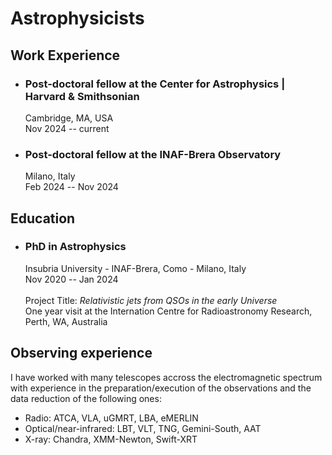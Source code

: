 # Astrophysicists

## Work Experience
- ### Post-doctoral fellow at the Center for Astrophysics | Harvard & Smithsonian
  Cambridge, MA, USA\
  Nov 2024 -- current
- ### Post-doctoral fellow at the INAF-Brera Observatory
  Milano, Italy\
  Feb 2024 -- Nov 2024

## Education
- ### PhD in Astrophysics
  Insubria University - INAF-Brera, Como - Milano, Italy\
  Nov 2020 -- Jan 2024\
  \
  Project Title: *Relativistic jets from QSOs in the early Universe*\
  One year visit at the Internation Centre for Radioastronomy Research, Perth, WA, Australia

## Observing experience
I have worked with many telescopes accross the electromagnetic spectrum with experience in the preparation/execution of the observations and the data reduction of the following ones:
- Radio: ATCA, VLA, uGMRT, LBA, eMERLIN
- Optical/near-infrared: LBT, VLT, TNG, Gemini-South, AAT
- X-ray: Chandra, XMM-Newton, Swift-XRT
